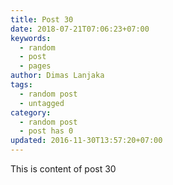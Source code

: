 ```yaml
---
title: Post 30
date: 2018-07-21T07:06:23+07:00
keywords:
  - random
  - post
  - pages
author: Dimas Lanjaka
tags:
  - random post
  - untagged
category:
  - random post
  - post has 0
updated: 2016-11-30T13:57:20+07:00
---
```

This is content of post 30
